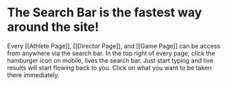 # The Search Bar is the fastest way around the site!

Every [[Athlete Page]], [[Director Page]], and [[Game Page]] can be access from anywhere via the search bar.
In the top right of every page, click the hamburger icon on mobile, lives the search bar. Just start typing and live results will start flowing back to you. Click on what you want to be taken there immediately.